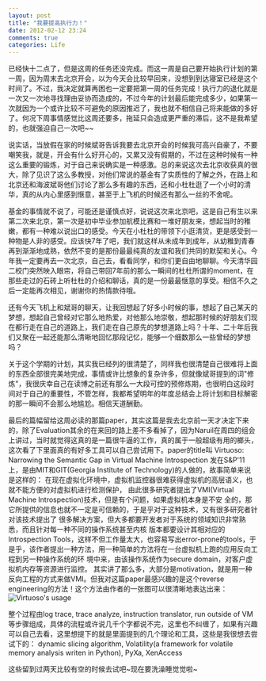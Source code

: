 ```yaml
---
layout: post
title: "我要提高执行力！"
date: 2012-02-12 23:24
comments: true
categories: Life
---
```


已经快十二点了，但是这周的任务还没完成。而这一周是自己要开始执行计划的第一周，因为周末去北京开会，以为今天会比较早回来，没想到到达寝室已经是这个时间了。不过，我决定就算再困也一定要把第一周的任务完成！执行力的退化就是一次又一次地寻找理由妥协而造成的，不过今年的计划最后能完成多少，如果第一次就因为一个或许比较不可避免的原因推迟了，我也就不相信自己将来能做的多好了。何况下周事情感觉比这周还要多，拖延只会造成更严重的滞后，这不是我希望的，也就强迫自己一次吧~~

说实话，当放假在家的时候斌哥告诉我要去北京开会的时候我可高兴自豪了，不要嘲笑我，就是，开会有什么好开心的，又累又没有假期的，不过在这种时候有一种这么重要的锻炼，对于自己来说确实是一种感激。总的来说这次去北京收获真的很大，除了见识了这么多教授，对他们常说的基金有了实质性的了解之外，在路上和北京还和海波斌哥他们讨论了那么多有趣的东西，还和小杜杜逛了一个小时的清华，真的从内心里感到惬意，甚至于上飞机的时候还有那么一丝的不舍呢。

基金的事情就不说了，可能还是谨慎点好，说说这次来北京吧，这是自己有生以来第二次来北京，第一次是初中毕业参加航模比赛和一堆好朋友来，想起当时的稚嫩，都有一种难以说出口的感受。今天在小杜杜的带领下小逛清货，更是感受到一种物是人非的感受。应该快7年了吧，我们就这样从未成年到成年，从幼稚到青春再到渐渐地成熟，依然不变的是那份最最纯真的友谊和我们共同的默契和关心。今年我一定要再去一次北京，自己去，看看同学，和你们更自由地聊聊。今天清华园二校门突然映入眼帘，将自己带回7年前的那么一瞬间的杜杜所谓的moment，在那些走过的石砖上听杜杜的介绍和聊话，真的是一份最最惬意的享受。相信不久之后一定能再次相见，谢谢你的热情款待哦。

还有今天飞机上和斌哥的聊天，让我回想起了好多小时候的事，想起了自己某天的梦想，想起自己曾经对它那么地热爱，对他那么地崇敬，想起那时候的好朋友们现在都行走在自己的道路上，我们走在自己原先的梦想道路上吗？十年、二十年后我们又聚在一起还能那么清晰地回忆那段记忆，能够一个细数那么一些曾经的梦想吗？

<!-- more -->

关于这个学期的计划，其实我已经列的很清楚了，同样我也很清楚自己很难将上面的东西全部很完美地完成，事情或许比想象的复杂许多，但就像斌哥提到的词"修炼"，我很庆幸自己在读博之前还有那么一大段可控的预修炼期，也很明白这段时间对于自己的重要性，不管怎样，我都希望明年的年度总结会上将计划和目标解密的那一瞬间不会那么地尴尬。相信天道酬勤。

最后的篇幅留给这周必读的那篇paper，其实这篇是我去北京前一天才决定下来的，除了Evaluation其余的在来回的路上差不多看掉了，因为Naruil在周四的组会上讲过，当时就觉得这真的是一篇很牛逼的工作，真的属于一般超级有用的榔头，这次看了下里面真的有好多工具可以自己尝试用下。paper的title叫
        Virtuoso: Narrowing the Semantic Gap in Virtual Machine Introspection
发在S&P'11上，是由MIT和GIT(Georgia Institute of Technology)的人做的，故事简单来说是这样的：
        在现在虚拟化环境中，虚拟机监控器很难获得虚拟机的高层语义，也就不能方便的对虚拟机进行检测保护，
        由此很多研究者提出了VMI(Virtual Machine Introspection)技术，但是有个问题，如果虚拟机本身是不安
        全的，那它所提供的信息也就不一定是可信赖的，于是乎对于这种技术，又有很多研究者针对该技术提出了
        很多解决方案，但大多都要开发者对于系统的领域知识非常熟悉，而且针对每一种不同的操作系统甚至内核
        版本都要设计其相对应的Introspection Tools，这样不但工作量太大，也容易写出error-prone的tools，于
        是乎，该作者提出一种方法，用一种简单的方法将在一台虚拟机上跑的应用反向工程到另一种操作系统的环
        境中来，由该操作系统作为secure domain，对客户虚拟机内存等资源进行监控。
其实讲了那么多，大部分是motivation，就是用一种反向工程的方式来做VMI。但我对这篇paper最感兴趣的是这个reverse engineering的方法！这个方法由作者的一张图可以很清晰地表达出来：
![Virtuoso's usage](http://ytliu.info/images/2012-02-12-1.png "An example of Virtuoso's usage")

整个过程由log trace, trace analyze, instruction translator, run outside of VM等步骤组成，具体的流程或许说几千个字都说不完，这里也不纠缠了，如果有兴趣可以自己去看，这里想提下的就是里面提到的几个理论和工具，这些是我很想去尝试下的：
        dynamic slicing algorithm, Volatility(a framework for volatile memory analysis writen in Python), 
        PyXa, XenAccess

这些留到过两天比较有空的时候去试吧~现在要洗澡睡觉觉啦~
